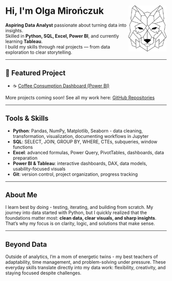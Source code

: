 # Hi, I'm Olga Mirończuk<img src="logo_wolf.png" align="right" width="120">

**Aspiring Data Analyst** passionate about turning data into insights.  
Skilled in **Python, SQL, Excel, Power BI**, and currently learning **Tableau**.  
I build my skills through real projects — from data exploration to clear storytelling.  

---

## 📂 Featured Project
- ☕ [Coffee Consumption Dashboard (Power BI)](https://github.com/Waderlla/sip-of-data-coffee)

More projects coming soon! See all my work here: [GitHub Repositories](https://github.com/Waderlla?tab=repositories)  

---
## Tools & Skills
- **Python**: Pandas, NumPy, Matplotlib, Seaborn - data cleaning, transformation, visualization, documenting workflows in Jupyter  
- **SQL**: SELECT, JOIN, GROUP BY, WHERE, CTEs, subqueries, window functions  
- **Excel**: advanced formulas, Power Query, PivotTables, dashboards, data preparation  
- **Power BI & Tableau**: interactive dashboards, DAX, data models, usability-focused visuals  
- **Git**: version control, project organization, progress tracking  

---

## About Me
I learn best by doing - testing, iterating, and building from scratch. My journey into data started with Python, but I quickly realized that the foundations matter most: **clean data, clear visuals, and sharp insights**. That’s why my focus is on clarity, logic, and solutions that make sense.  

---

## Beyond Data
Outside of analytics, I’m a mom of energetic twins - my best teachers of adaptability, time management, and problem-solving under pressure. These everyday skills translate directly into my data work: flexibility, creativity, and staying focused despite challenges.  
<!--
**Waderlla/Waderlla** is a ✨ _special_ ✨ repository because its `README.md` (this file) appears on your GitHub profile.

Here are some ideas to get you started:

- 🔭 I’m currently working on ...
- 🌱 I’m currently learning ...
- 👯 I’m looking to collaborate on ...
- 🤔 I’m looking for help with ...
- 💬 Ask me about ...
- 📫 How to reach me: ...
- 😄 Pronouns: ...
- ⚡ Fun fact: ...
-->
